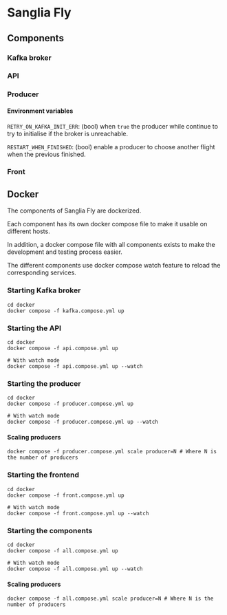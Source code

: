 # Sanglia Fly

## Components

### Kafka broker

### API

### Producer

#### Environment variables

`RETRY_ON_KAFKA_INIT_ERR`: (bool) when `true` the producer while continue to try to initialise if the broker is
unreachable.

`RESTART_WHEN_FINISHED`: (bool) enable a producer to choose another flight when the previous finished.

### Front

## Docker

The components of Sanglia Fly are dockerized.

Each component has its own docker compose file to make it usable on different hosts.

In addition, a docker compose file with all components exists to make the development and testing process easier.

The different components use docker compose watch feature to reload the corresponding services.

### Starting Kafka broker

```shell
cd docker
docker compose -f kafka.compose.yml up
```

### Starting the API

```shell
cd docker
docker compose -f api.compose.yml up

# With watch mode
docker compose -f api.compose.yml up --watch
```

### Starting the producer

```shell
cd docker
docker compose -f producer.compose.yml up

# With watch mode
docker compose -f producer.compose.yml up --watch
```

#### Scaling producers

```shell
docker compose -f producer.compose.yml scale producer=N # Where N is the number of producers
```

### Starting the frontend

```shell
cd docker
docker compose -f front.compose.yml up

# With watch mode
docker compose -f front.compose.yml up --watch
```

### Starting the components

```shell
cd docker
docker compose -f all.compose.yml up

# With watch mode
docker compose -f all.compose.yml up --watch
```

#### Scaling producers

```shell
docker compose -f all.compose.yml scale producer=N # Where N is the number of producers
```
